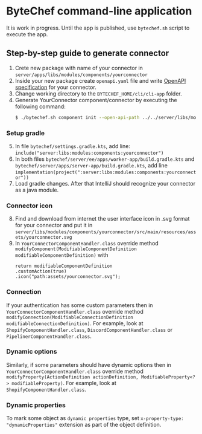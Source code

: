 # ByteChef command-line application

It is work in progress. Until the app is published, use ```bytechef.sh``` script to execute the app.

## Step-by-step guide to generate connector

1. Crete new package with name of your connector in `server/apps/libs/modules/components/yourconnector`
2. Inside your new package create `openapi.yaml` file and write [OpenAPI specification](https://swagger.io/specification/) for your connector.
3. Change working directory to the `BYTECHEF_HOME/cli/cli-app` folder.
4. Generate YourConnector component/connector by executing the following command:
    ```bash
    $ ./bytechef.sh component init --open-api-path ../../server/libs/modules/components/yourconnector/openapi.yaml --output-path ../../server/libs/modules/components --name yourconnector
    ```
### Setup gradle
5. In file `bytechef/settings.gradle.kts`, add line: `include("server:libs:modules:components:yourconnector")`
6. In both files `bytechef/server/ee/apps/worker-app/build.gradle.kts` and `bytechef/server/apps/server-app/build.gradle.kts`, add line `implementation(project(":server:libs:modules:components:yourconnector"))`
7. Load gradle changes. After that IntelliJ should recognize your connector as a java module.

### Connector icon
8. Find and download from internet the user interface icon in .svg format for your connector and put it in `server/libs/modules/components/yourconnector/src/main/resources/assets/yourconnector.svg`
9. In `YourConnectorComponentHandler.class` override method `modifyComponent(ModifiableComponentDefinition modifiableComponentDefinition)` with
    ```
    return modifiableComponentDefinition
    .customAction(true)
    .icon("path:assets/yourconnector.svg");
    ```
### Connection
If your authentication has some custom parameters then in `YourConnectorComponentHandler.class` override method `modifyConnection(ModifiableConnectionDefinition modifiableConnectionDefinition)`.
For example, look at `ShopifyComponentHandler.class`, `DiscordComponentHandler.class` or `PipelinerComponentHandler.class`.

### Dynamic options
Similarly, if some parameters should have dynamic options then in `YourConnectorComponentHandler.class` override method `modifyProperty(ActionDefinition actionDefinition, ModifiableProperty<?> modifiableProperty)`.
For example, look at `ShopifyComponentHandler.class`.

### Dynamic properties
To mark some object as `dynamic properties` type, set `x-property-type: "dynamicProperties"` extension as part of the object definition.
